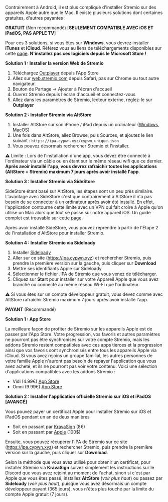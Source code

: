 Contrairement à Android, il est plus compliqué d'installer Stremio sur des appareils Apple autre que le Mac. Il existe plusieurs solutions dont certaines gratuites, d'autres payantes :

**GRATUIT** (Non recommandé) [**SEULEMENT COMPATIBLE AVEC iOS ET iPadOS, PAS APPLE TV**]

Pour ces 3 solutions, si vous êtes sur **Windows**, vous devrez installer **iTunes** et **iCloud**. Référez vous au liens de téléchargements disponibles sur cette [page](https://faq.altstore.io/altstore-classic/how-to-install-altstore-window). __N'installez pas ces logiciels depuis le Microsoft Store !__

**Solution 1 : Installer la version Web de Stremio**

 1. Téléchargez [Outplayer](https://apps.apple.com/fr/app/outplayer/id1449923287) depuis l'App Store
 2. Allez sur [web.stremio.com](https://web.stremio.com) depuis Safari, pas sur Chrome ou tout autre navigateur.
 3. Bouton de Partage → Ajouter à l'écran d'accueil
 4. Ouvrez Stremio depuis l'écran d'accueil et connectez-vous
 5. Allez dans les paramètres de Stremio, lecteur externe, réglez-le sur **Outplayer**

**Solution 2 : Installer Stremio via AltStore**

 1. Installer AltStore sur son iPhone / iPad depuis un ordinateur ([Windows](https://faq.altstore.io/altstore-classic/how-to-install-altstore-windows), [MacOS](https://faq.altstore.io/altstore-classic/how-to-install-altstore-macos))
 2. Une fois dans AltStore, allez Browse, puis Sources, et ajoutez le lien suivant : `https://ipa.cypwn.xyz/cypwn_unique.json`
 3. Vous pouvez désormais rechercher Stremio et l'installer.

:warning: Limite : Lors de l'installation d'une app, vous devez être connecté à l'ordinateur via un câble ou en étant sur le même réseau wifi que ce dernier. **Après avoir installé l'app, vous devrez rafraîchir toutes les applications (AltStore + Stremio) maximum 7 jours après avoir installé l'app**.

**Solution 3 : Installer Stremio via SideStore**

SideStore étant basé sur AltStore, les étapes sont un peu près similaire. L'avantage avec SideStore c'est que contrairement à AltStore il n'a pas besoin de se connecter à un ordinateur après avoir été installé. En effet, l'application contourne cette limite avec un VPN qui fait croire à Apple qu'on utilise un Mac alors que tout se passe sur notre appareil iOS. Un guide complet est trouvable sur cette [page](https://sidestore.io/#get-started).

Après avoir installé SideStore, vous pouvez reprendre à partir de l'Étape 2 de l'installation d'AltStore pour installer Stremio.

**Solution 4 : Installer Stremio via Sideloady**

 1. Installer [Sideloady](https://sideloadly.io)
 2. Aller sur ce site (https://ipa.cypwn.xyz) et rechercher Stremio, puis prendre la première version sur la gauche, puis cliquer sur **Download**
 3. Mettre ses identifiants Apple sur Sideloady
 4. Sélectionner le fichier .IPA de Stremio que vous venez de télécharger.
 5. Cliquez sur **Start** pour installer sur votre Appareil Apple que vous avez branché ou connecté au même réseau Wi-Fi que l'ordinateur.

:warning: Si vous êtes sur un compte développeur gratuit, vous devez comme avec AltStore rafraîchir Stremio maximum 7 jours après avoir installé l'app.

**PAYANT** (Recommandé)

**Solution 1 : App Store**

La meilleure façon de profiter de Stremio sur les appareils Apple est de passer par l'App Store. Votre progression, vos favoris et autres paramètres ne pourront pas être synchronisés sur votre compte Stremio, mais les addons Stremio restent compatibles avec ces apps tierces et la progression ainsi que vos favoris sont synchronisés entre tous les appareils Apple via iCloud. Si vous avez rejoins un groupe familial, les autres personnes de votre famille Apple n'auront pas besoin de repayer l'application que vous avez acheté, et ils ne pourront pas voir votre contenu.
Voici une sélection d'applications compatibles avec les addons Stremio :

- Vidi (4.99€) [App Store](https://apps.apple.com/fr/app/vidi-media-center/id6648776878)
- Omni (9.99€) [App Store](https://apps.apple.com/fr/app/omni-content-hub/id6741470807)

**Solution 2 : Installer l'application officielle Stremio sur iOS et iPadOS [AVANCÉ]**

Vous pouvez payer un certificat Apple pour installer Stremio sur iOS et iPadOS pendant un an de deux manières

- Soit en passant par [KravaSign](https://kravasign.com) (8€)
- Soit en passant par [Apple](https://developer.apple.com/fr/support/compare-memberships/) (100$)

Ensuite, vous pouvez récupérer l'IPA de Stremio sur ce site (https://ipa.cypwn.xyz) et rechercher Stremio, puis prendre la première version sur la gauche, puis cliquer sur **Download**.

Selon la méthode que vous avez utilisé pour obtenir un certificat, pour installer Stremio via **KravaSign** suivez simplement les instructions sur le Discord que vous avez rejoint au moment de l'achat, sinon si c'est par Apple que vous êtes passé, installez **AltStore** (*voir plus haut*) ou passez par **Sideloady** (*voir plus haut*), puisque vous avez désormais un compte développeur payant (365 jours), vous n'êtes plus touché par la limite du compte Apple gratuit (7 jours).
